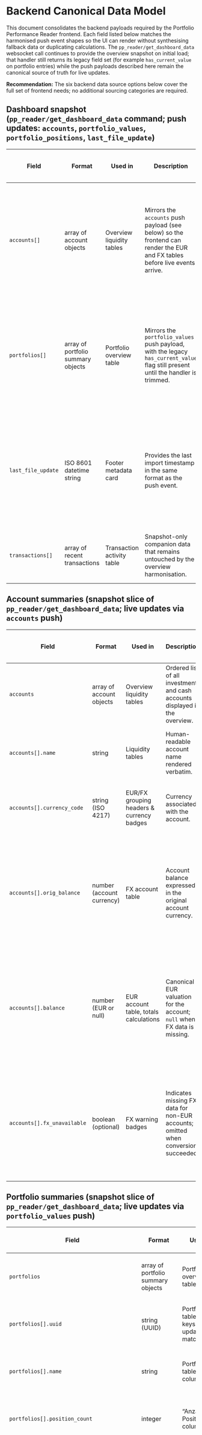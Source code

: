 # Backend Canonical Data Model

This document consolidates the backend payloads required by the Portfolio Performance Reader frontend. Each field listed below matches the harmonised push event shapes so the UI can render without synthesising fallback data or duplicating calculations. The `pp_reader/get_dashboard_data` websocket call continues to provide the overview snapshot on initial load; that handler still returns its legacy field set (for example `has_current_value` on portfolio entries) while the push payloads described here remain the canonical source of truth for live updates.

**Recommendation:** The six backend data source options below cover the full set of frontend needs; no additional sourcing categories are required.

## Dashboard snapshot (`pp_reader/get_dashboard_data` command; push updates: `accounts`, `portfolio_values`, `portfolio_positions`, `last_file_update`)

| Field | Format | Used in | Description | Data source back end | Source logic confirmed |
| --- | --- | --- | --- | --- | --- |
| `accounts[]` | array of account objects | Overview liquidity tables | Mirrors the `accounts` push payload (see below) so the frontend can render the EUR and FX tables before live events arrive. | 6. Calculate it from database values in a function or method and hand it over directly to the front end. | `_load_accounts_payload` prepares the same dictionaries used for push events; the websocket handler forwards them unchanged, including the optional `fx_unavailable` flag.【F:custom_components/pp_reader/data/websocket.py†L60-L134】 |
| `portfolios[]` | array of portfolio summary objects | Portfolio overview table | Mirrors the `portfolio_values` push payload, with the legacy `has_current_value` flag still present until the handler is trimmed. | 6. Calculate it from database values in a function or method and hand it over directly to the front end. | `fetch_live_portfolios` aggregates the canonical metrics and `_live_portfolios_payload` forwards them to the websocket caller.【F:custom_components/pp_reader/data/db_access.py†L939-L1041】【F:custom_components/pp_reader/data/websocket.py†L476-L532】 |
| `last_file_update` | ISO 8601 datetime string | Footer metadata card | Provides the last import timestamp in the same format as the push event. | 6. Calculate it from database values in a function or method and hand it over directly to the front end. | `_emit_last_file_update` and `ws_get_dashboard_data` both format the stored timestamp with the Europe/Berlin timezone before returning it.【F:custom_components/pp_reader/data/sync_from_pclient.py†L1394-L1430】【F:custom_components/pp_reader/data/websocket.py†L556-L607】 |
| `transactions[]` | array of recent transactions | Transaction activity table | Snapshot-only companion data that remains untouched by the overview harmonisation. | 1. passed from portfolio file and stored in database | `DataUpdateCoordinator` keeps the last transactions list in memory, and `ws_get_dashboard_data` includes it verbatim for the frontend cache.【F:custom_components/pp_reader/data/websocket.py†L548-L607】 |

## Account summaries (snapshot slice of `pp_reader/get_dashboard_data`; live updates via `accounts` push)

| Field | Format | Used in | Description | Data source back end | Source logic confirmed |
| --- | --- | --- | --- | --- | --- |
| `accounts` | array of account objects | Overview liquidity tables | Ordered list of all investment and cash accounts displayed in the overview. | 1. passed from portfolio file and stored in database | Portfolio file streams repeated `PAccount` entries through `PClient.accounts`, and `_sync_accounts` upserts each payload into the SQLite `accounts` table for API reads. |
| `accounts[].name` | string | Liquidity tables | Human-readable account name rendered verbatim. | 1. passed from portfolio file and stored in database | The importer maps `PAccount.name` directly into `accounts.name`, so the UI receives the exact label supplied by the portfolio file. |
| `accounts[].currency_code` | string (ISO 4217) | EUR/FX grouping headers & currency badges | Currency associated with the account. | 1. passed from portfolio file and stored in database | Proto `PAccount.currencyCode` is a string field and `_sync_accounts` writes it into the SQLite `accounts.currency_code` column so the frontend sees the original code. |
| `accounts[].orig_balance` | number (account currency) | FX account table | Account balance expressed in the original account currency. | 6. Calculate it from database values in a function or method and hand it over directly to the front end. | `_load_accounts_payload` converts stored cent totals to floats via `cent_to_eur`, preserving the native amount for display.【F:custom_components/pp_reader/data/websocket.py†L82-L123】 |
| `accounts[].balance` | number (EUR or null) | EUR account table, totals calculations | Canonical EUR valuation for the account; `null` when FX data is missing. | 6. Calculate it from database values in a function or method and hand it over directly to the front end. | `_load_accounts_payload` divides the native balance by the Frankfurter rate fetched via `ensure_exchange_rates_for_dates`/`load_latest_rates` and rounds the result.【F:custom_components/pp_reader/data/websocket.py†L82-L134】 |
| `accounts[].fx_unavailable` | boolean (optional) | FX warning badges | Indicates missing FX data for non-EUR accounts; omitted when conversion succeeded. | 6. Calculate it from database values in a function or method and hand it over directly to the front end. | `_load_accounts_payload` sets the flag when no rate is available for the account currency; the push helper forwards the boolean unchanged.【F:custom_components/pp_reader/data/websocket.py†L90-L123】【F:custom_components/pp_reader/data/sync_from_pclient.py†L1353-L1393】 |

## Portfolio summaries (snapshot slice of `pp_reader/get_dashboard_data`; live updates via `portfolio_values` push)

| Field | Format | Used in | Description | Data source back end | Source logic confirmed |
| --- | --- | --- | --- | --- | --- |
| `portfolios` | array of portfolio summary objects | Portfolio overview table | Collection of portfolio aggregates aligned with the frontend ordering. | 1. passed from portfolio file and stored in database | Repeated `PPortfolio` entries from `PClient.portfolios` are inserted by `_sync_portfolios` into the `portfolios` table, preserving the order for API reads. |
| `portfolios[].uuid` | string (UUID) | Portfolio table row keys & push update matching | Primary key matching the backend `portfolios` table. | 1. passed from portfolio file and stored in database | `PPortfolio.uuid` (string) arrives via the portfolio file and `_sync_portfolios` writes it directly into `portfolios.uuid`, so the frontend keys rows off the persisted proto identifier. |
| `portfolios[].name` | string | Portfolio table first column | Portfolio display name shown in the overview. | 1. passed from portfolio file and stored in database | `_sync_portfolios` copies `PPortfolio.name` into the SQLite `portfolios.name` column, ensuring the UI renders the exact label from the import. |
| `portfolios[].position_count` | integer | “Anzahl Positionen” column | Persisted count of active positions. | 4. Calculate and stored inside the database. | `_sync_portfolio_securities` persists each holding's `current_holdings` in `portfolio_securities`, and `fetch_live_portfolios` returns `COUNT(CASE WHEN ps.current_holdings > 0 THEN 1 END)` so SQLite hands the pre-counted total to the API. |
| `portfolios[].current_value` | number (EUR) | “Aktueller Wert” column & totals | Current market value already converted to EUR. | 6. Calculate it from database values in a function or method and hand it over directly to the front end. | `fetch_live_portfolios` sums `portfolio_securities.current_value` cents, `_normalize_portfolio_row` converts the aggregate to EUR, and `_live_portfolios_payload` forwards that `current_value` straight to websocket clients.【F:custom_components/pp_reader/data/db_access.py†L939-L1041】【F:custom_components/pp_reader/data/event_push.py†L44-L90】 |
| `portfolios[].purchase_sum` | number (EUR) | Hidden totals dataset | Total invested capital in EUR used for performance calculations. | 4. Calculate and stored inside the database. | `_sync_portfolio_securities` stores aggregated `purchase_value` cents per holding, `fetch_live_portfolios` sums `ps.purchase_value`, and `_normalize_portfolio_row` converts that cent total to EUR for the payload.【F:custom_components/pp_reader/data/db_access.py†L939-L1041】 |
| `portfolios[].missing_value_positions` | integer | Warning badge + totals guard | Count of holdings lacking valuation data. | 6. Calculate it from database values in a function or method and hand it over directly to the front end. | `fetch_live_portfolios` aggregates NULL-valued holdings into `missing_value_positions`, `_normalize_portfolio_row` keeps the count on each entry, and `_normalize_portfolio_value_entry` forwards it unchanged in push payloads.【F:custom_components/pp_reader/data/db_access.py†L939-L1041】【F:custom_components/pp_reader/data/event_push.py†L44-L90】 |
| `portfolios[].performance.gain_abs` | number (EUR) | Gain column (absolute) | Absolute gain supplied directly by backend calculations. | 6. Calculate it from database values in a function or method and hand it over directly to the front end. | `select_performance_metrics` derives `gain_abs` from the aggregated purchase/current sums, `_normalize_portfolio_row` serialises it, and `_normalize_portfolio_value_entry` forwards the nested dict without modification.【F:custom_components/pp_reader/data/db_access.py†L939-L1041】【F:custom_components/pp_reader/data/performance.py†L60-L118】【F:custom_components/pp_reader/data/event_push.py†L44-L90】 |
| `portfolios[].performance.gain_pct` | number (%) | Gain column (percentage) | Percentage gain derived by backend logic. | 6. Calculate it from database values in a function or method and hand it over directly to the front end. | The same helper computes `PerformanceMetrics.gain_pct` from the aggregated purchase/current sums and the push compactor forwards it unchanged.【F:custom_components/pp_reader/data/db_access.py†L939-L1041】【F:custom_components/pp_reader/data/performance.py†L60-L118】【F:custom_components/pp_reader/data/event_push.py†L44-L90】 |
| `portfolios[].performance.total_change_eur` | number (EUR) | Footer totals | Mirrors `gain_abs` for compatibility with existing frontend metrics. | 6. Calculate it from database values in a function or method and hand it over directly to the front end. | `PerformanceMetrics.total_change_eur` is populated alongside `gain_abs`; the push compactor leaves the value untouched.【F:custom_components/pp_reader/data/performance.py†L60-L118】【F:custom_components/pp_reader/data/event_push.py†L44-L90】 |
| `portfolios[].performance.total_change_pct` | number (%) | Footer totals | Mirrors `gain_pct` for compatibility with existing frontend metrics. | 6. Calculate it from database values in a function or method and hand it over directly to the front end. | `PerformanceMetrics.total_change_pct` mirrors the percentage gain and is forwarded unchanged.【F:custom_components/pp_reader/data/performance.py†L60-L118】【F:custom_components/pp_reader/data/event_push.py†L44-L90】 |
| `portfolios[].performance.source` | enum (`calculated`, `defaulted`) | Tooltip context | Indicates whether the gain metrics used backend data or fallbacks. | 6. Calculate it from database values in a function or method and hand it over directly to the front end. | `select_performance_metrics` stamps the source and `_normalize_portfolio_value_entry` forwards the string as-is.【F:custom_components/pp_reader/data/performance.py†L96-L118】【F:custom_components/pp_reader/data/event_push.py†L44-L90】 |
| `portfolios[].performance.coverage_ratio` | number (0–1, optional) | Tooltip context | Coverage of the inputs used to compute the performance metrics. | 6. Calculate it from database values in a function or method and hand it over directly to the front end. | `_coverage_ratio` reports the share of inputs present; the resulting float is included in the nested `performance` mapping.【F:custom_components/pp_reader/data/performance.py†L40-L59】【F:custom_components/pp_reader/data/event_push.py†L44-L90】 |

## Portfolio positions (`pp_reader/get_portfolio_positions` command, `portfolio_positions` push)

| Field | Format | Used in | Description | Data source back end | Source logic confirmed |
| --- | --- | --- | --- | --- | --- |
| `portfolio_id` | string (UUID) | Expandable table container | Identifies which portfolio the enclosed positions belong to. | 1. passed from portfolio file and stored in database | Portfolio uploads stream `PPortfolio.uuid` strings inside `PClient.portfolios`, `_sync_portfolios` upserts each UUID into `portfolios.uuid`, and the `ws_get_portfolio_positions` response echoes the same value as `portfolio_uuid` for the frontend container. |
| `positions` | array of position objects | Positions detail tables | Ordered holdings for the selected portfolio. | 1. passed from portfolio file and stored in database | Portfolio transactions carry the `PTransaction.portfolio`/`security` strings, `_sync_transactions` persists them into `transactions.portfolio` and `.security`, `_sync_portfolio_securities` aggregates those records into `portfolio_securities`, and `get_portfolio_positions` returns that table as the `positions` list. |
| `positions[].position_id` | string (UUID) | Row dataset attributes & diffing | Stable identifier for the position row within the portfolio. | 4. Calculate and stored inside the database. | `get_portfolio_positions` still emits rows keyed by `security_uuid` without generating a separate `position_id`, so we need a follow-up to persist and expose a dedicated identifier. |
| `positions[].portfolio_id` | string (UUID) | Push reconciliation | Portfolio identifier repeated for differential updates. | 1. passed from portfolio file and stored in database | `PPortfolio.uuid` arrives as a string, `_sync_portfolios` upserts it into `portfolios.uuid`, and both `get_portfolio_positions` and the websocket response filter and emit rows by that stored UUID for each positions payload. |
| `positions[].security_id` | string (UUID) | Row dataset attributes & detail navigation | Security identifier used to open the detail tab. | 1. passed from portfolio file and stored in database | `PSecurity.uuid` is persisted via `_sync_securities` into `securities.uuid`, and `get_portfolio_positions` selects the matching `ps.security_uuid` so each position keeps the proto-provided key. |
| `positions[].name` | string | Positions table first column | Security label rendered verbatim. | 1. passed from portfolio file and stored in database | `PSecurity.name` is written to `securities.name` inside `_sync_securities`, and `get_portfolio_positions` joins that column (`s.name`) to populate the display label. |
| `positions[].quantity` | number (supports fractional) | “Bestand” column | Persisted holdings amount with backend precision. | 4. Calculate and stored inside the database. | `db_calculate_current_holdings` collapses transactions into share totals per `(portfolio, security)` pair, `_sync_portfolio_securities` writes those `current_holdings` into SQLite, and `get_portfolio_positions` feeds the stored value through `compute_holdings_aggregation` so the response emits the precomputed quantity. |
| `positions[].current_value_eur` | number (EUR) | “Aktueller Wert” column & totals | EUR market value supplied directly by the backend. | 6. Calculate it from database values in a function or method and hand it over directly to the front end. | `get_portfolio_positions` converts the stored `portfolio_securities.current_value` cents to EUR before returning `current_value`, and `_normalize_portfolio_positions` only rounds and forwards that field to websocket clients. 【F:custom_components/pp_reader/data/db_access.py†L904-L924】【F:custom_components/pp_reader/data/websocket.py†L384-L401】 |
| `positions[].purchase_value_eur` | number (EUR) | Hidden dataset & FX tooltip | Aggregate purchase cost per holding for gain and disclosure logic. | 4. Calculate and stored inside the database. | `_sync_portfolio_securities` persists each holding’s EUR `purchase_value` as cents in `portfolio_securities`, and `get_portfolio_positions` converts that stored cent total to EUR via `_resolve_average_cost_totals` before returning it in the payload. |
| `positions[].average_cost.primary.value` | number | “Ø Kaufpreis” primary line | Average price per unit in the security currency. Shares the same dataset as the security snapshot average cost. | 4. Calculate and stored inside the database. | `db_calculate_sec_purchase_value` computes the security-currency purchase totals, the price cycle writes those totals into `portfolio_securities`, and `get_portfolio_positions` derives `average_cost["security"]` by dividing the stored `security_currency_total` by `total_holdings`. |
| `positions[].average_cost.primary.currency` | string (ISO 4217) | “Ø Kaufpreis” primary line | Currency code for the primary average price. | 1. passed from portfolio file and stored in database | The same `PSecurity.currencyCode` persisted on `securities.currency_code` should label these averages, but `AverageCostSelection`/`get_portfolio_positions` only emit numeric slots with no currency tag today, so we should extend the average_cost payload to include the stored code. |
| `positions[].average_cost.secondary.value` | number (EUR, optional) | “Ø Kaufpreis” secondary line | Average price converted from the primary value into EUR by applying the backend FX translation. | 6. Calculate it from database values in a function or method and hand it over directly to the front end. | `_resolve_average_cost_totals` builds an `AverageCostSelection` whose `eur` slot divides the EUR purchase totals by the share count, and `_normalize_portfolio_positions` serialises that dataclass straight into the outgoing `average_cost` map. 【F:custom_components/pp_reader/data/db_access.py†L808-L924】【F:custom_components/pp_reader/data/aggregations.py†L201-L295】 |
| `positions[].average_cost.secondary.currency` | string (`"EUR"`, optional) | “Ø Kaufpreis” secondary line | Always `EUR`; matches the converted secondary average price. | 6. Calculate it from database values in a function or method and hand it over directly to the front end. | Follow-up: the positions query and serializer emit only the numeric `AverageCostSelection` fields (including `eur`) without a currency tag, so we still need to label the secondary slot as `"EUR"` before responding. 【F:custom_components/pp_reader/data/db_access.py†L836-L924】 |
| `positions[].average_cost.fx_rate_timestamp` | ISO 8601 datetime string (nullable) | Tooltip FX timestamp | Timestamp of the FX rate supporting the converted average price. | 3. Frankfurt, APIFX fetch store and database. | Portfolio purchase aggregation `db_calculate_sec_purchase_value` gathers FX requirements, invokes `ensure_exchange_rates_for_dates_sync`, and `_determine_exchange_rate` pulls rates via `load_latest_rates_sync` from `fx_rates`; add a follow-up to persist that rate date on the `AverageCostSelection` payload for this timestamp. |
| `positions[].security_currency_code` | string (ISO 4217) | Currency badges | Trading currency for the security, reused in tooltips and formatting. | 1. passed from portfolio file and stored in database | Portfolio proto exposes `PSecurity.currencyCode` (string) and `_sync_securities` writes it to `securities.currency_code`, but `get_portfolio_positions` never selects or returns that column yet, so we need a follow-up to forward the stored currency with each position. |
| `positions[].performance.gain_eur` | number (EUR) | Gain column (absolute) | Direct gain metric delivered by the backend. | 6. Calculate it from database values in a function or method and hand it over directly to the front end. | `get_portfolio_positions` feeds the EUR purchase/current totals into `select_performance_metrics`, and `_normalize_portfolio_positions` forwards the resulting `performance.gain_abs` field unchanged to websocket clients.【F:custom_components/pp_reader/data/db_access.py†L904-L934】【F:custom_components/pp_reader/data/performance.py†L83-L150】【F:custom_components/pp_reader/data/websocket.py†L360-L404】 |
| `positions[].performance.gain_pct` | number (%) | Gain column (percentage) | Percentage gain supplied without frontend calculations. | 6. Calculate it from database values in a function or method and hand it over directly to the front end. | The same metrics helper returns `gain_pct` beside `gain_abs`, and the websocket normaliser copies the `performance` mapping straight into the payload, so the frontend receives the precomputed percentage.【F:custom_components/pp_reader/data/db_access.py†L904-L934】【F:custom_components/pp_reader/data/performance.py†L83-L150】【F:custom_components/pp_reader/data/websocket.py†L360-L404】 |
| `positions[].performance.day_change.value_native` | number | Tagesänderung tooltip & delta badges | Day price delta mirrored from the security snapshot for quick comparison. | 4. Calculate and stored inside the database. | `get_portfolio_positions` joins `securities.day_change_native` so each row forwards the persisted native delta without recomputing, letting the overview table show the same change used in the detail view. |
| `positions[].performance.day_change.value_eur` | number (optional) | Tagesänderung tooltip & delta badges | EUR-denominated day price change aligned with the dashboard summary. | 4. Calculate and stored inside the database. | The loader reuses `securities.day_change_eur` for the EUR delta, ensuring the positions table and security snapshot surface identical EUR movements based on the stored FX translation. |
| `positions[].valuation_state.status` | enum (`complete`, `partial`, `missing`) | Warning icons & dataset metadata | Backend evaluation of valuation completeness for the holding. | 6. Calculate it from database values in a function or method and hand it over directly to the front end. | Follow-up: the positions payload assembled in `get_portfolio_positions`/`_normalize_portfolio_positions` lacks any valuation keys today, so we still need to derive and attach the enum before responding.【F:custom_components/pp_reader/data/db_access.py†L904-L934】【F:custom_components/pp_reader/data/websocket.py†L360-L404】 |
| `positions[].valuation_state.reason` | string (optional) | Warning tooltip | Optional explanation for non-`complete` statuses. | 6. Calculate it from database values in a function or method and hand it over directly to the front end. | Follow-up: `get_portfolio_positions` and `_normalize_portfolio_positions` only return holdings, pricing, and performance fields today, so we still need to derive valuation flags (e.g., missing market prices) and attach the explanatory reason when building the websocket payload. 【F:custom_components/pp_reader/data/db_access.py†L733-L923】【F:custom_components/pp_reader/data/websocket.py†L312-L399】 |
| `positions[].data_state.status` | enum (`ok`, `error`) | Inline error banner | Declares whether the backend detected an error while assembling the positions payload. | 6. Calculate it from database values in a function or method and hand it over directly to the front end. | Follow-up: `ws_get_portfolio_positions` still returns a top-level `error` string on missing portfolios or loader failures, so we need to map those outcomes into per-position `data_state.status` values before emitting the payload. 【F:custom_components/pp_reader/data/websocket.py†L1004-L1069】 |
| `positions[].data_state.message` | string (optional) | Inline error banner | Human-readable error message shown when `status` is `error`. | 6. Calculate it from database values in a function or method and hand it over directly to the front end. | Follow-up: the websocket handler only surfaces failure text via the response-level `error` field today, so the normalization step must copy that string into each position’s `data_state.message` when `status` is `error`. 【F:custom_components/pp_reader/data/websocket.py†L1004-L1069】 |

## Last file update (snapshot slice of `pp_reader/get_dashboard_data`; live updates via `last_file_update` push)

| Field | Format | Used in | Description | Data source back end | Source logic confirmed |
| --- | --- | --- | --- | --- | --- |
| `last_file_update` | ISO 8601 datetime string | Footer card metadata & header fallback | Timestamp of the most recent portfolio import processed by the backend. The push payload and snapshot share the same formatted string. | 4. Calculate and stored inside the database. | `_SyncRunner._store_last_file_update` upserts the truncated ISO timestamp into `metadata('last_file_update')`, `_emit_last_file_update` formats it with the Europe/Berlin timezone, and `ws_get_dashboard_data` mirrors the same value for snapshot consumers.【F:custom_components/pp_reader/data/sync_from_pclient.py†L1394-L1430】【F:custom_components/pp_reader/data/websocket.py†L556-L607】 |

## Security snapshot (`pp_reader/get_security_snapshot` command, `security_snapshot` push)

| Field | Format | Used in | Description | Data source back end | Source logic confirmed |
| --- | --- | --- | --- | --- | --- |
| `security_id` | string (UUID) | Detail tab routing & shared dataset keys | Canonical identifier tying the snapshot to the selected security. | 1. passed from portfolio file and stored in database | Portfolio file passes `PSecurity.uuid`, `_sync_securities` writes it into `securities.uuid`, and the snapshot lookup queries by that UUID. |
| `snapshot_timestamp` | ISO 8601 datetime string | Header metadata | Timestamp representing when the snapshot values were recorded. | 4. Calculate and stored inside the database. | `get_security_snapshot` and `_serialise_security_snapshot` return holdings and pricing data but never include a timestamp yet, so we need a follow-up to persist the snapshot instant (e.g. reuse `metadata.last_file_update`) and expose it with the payload. |
| `name` | string | Detail header title | Security display name shown in the detail view. | 1. passed from portfolio file and stored in database | `PSecurity.name` persists into `securities.name` via `_sync_securities`, and `get_security_snapshot` surfaces the stored value. |
| `currency_code` | string (ISO 4217) | Header metadata & chart legend | Trading currency for all price figures. | 1. passed from portfolio file and stored in database | `PSecurity.currencyCode` flows into `securities.currency_code` through `_sync_securities`, which `get_security_snapshot` reads for the snapshot currency. |
| `account_currency_code` | string (ISO 4217, optional) | FX tooltip | Account currency associated with the position when different from the security currency. | 1. passed from portfolio file and stored in database | Portfolio proto supplies `PPortfolio.referenceAccount` and the linked `PAccount.currencyCode` strings, which `_sync_portfolios` and `_sync_accounts` persist into `portfolios.reference_account` and `accounts.currency_code` so the snapshot can read the holder’s account currency. |
| `holdings.total_units` | number | Header “Bestand” block | Total units owned according to the latest snapshot. | 4. Calculate and stored inside the database. | `_sync_portfolio_securities` persists each `(portfolio, security)` `current_holdings` computed by `db_calculate_current_holdings`, and `get_security_snapshot` sums those stored rows via `compute_holdings_aggregation` to deliver the precomputed total. |
| `holdings.precise_units` | number (optional) | Header “Bestand” block tooltip | High-precision units when available. | 4. Calculate and stored inside the database. | `get_security_snapshot` only returns the rounded `total_holdings`, so we still need to surface the raw `portfolio_securities.current_holdings` (stored in 10⁻⁸ units per `data/db_schema.py`) as a dedicated precise value. |
| `last_price.native_value` | number | “Letzter Preis” block & chart stitching | Latest trade price delivered already scaled in the security currency. | 2. Yahoo query life fetch store in database. | Yahoo’s `20251011_AAPL_full_set.md` sample exposes `regularMarketPrice`, `YahooQueryProvider.fetch` copies that field into each `Quote`, and `_run_price_cycle` hands the scaled value to `_apply_price_updates`, which writes `securities.last_price`. |
| `last_price.account_value` | number (optional) | “Letzter Preis” secondary display | Converted last price supplied when available (EUR/account currency). | 6. Calculate it from database values in a function or method and hand it over directly to the front end. | Follow-up: `get_security_snapshot` already converts the stored cent quote to EUR via `normalize_price_to_eur_sync` and `_serialise_security_snapshot` emits it as `last_price_eur`, but we still need to surface that figure under the documented `last_price.account_value` key. 【F:custom_components/pp_reader/data/db_access.py†L521-L660】【F:custom_components/pp_reader/data/websocket.py†L148-L205】 |
| `last_price.market_time` | ISO 8601 datetime string | “Letzter Preis” block subtitle | Market timestamp associated with the latest price, displayed alongside the quote in the detail header. | 2. Yahoo query life fetch store in database. | `_apply_price_updates` persists Yahoo quote timestamps into `securities.last_price_time`; the snapshot forwards that string so the UI can render the precise market instant next to `last_price.native_value`. |
| `last_price.fetched_at` | ISO 8601 datetime string | Detail footer freshness row | Timestamp when the backend fetched the latest price batch. | 2. Yahoo query life fetch store in database. | `_run_price_cycle` derives `_utc_now_iso()` for each Yahoo batch and passes it into `_apply_price_updates`, which persists the stamp in `securities.last_price_fetched_at`; the snapshot surfaces it for display in the security detail footer. |
| `market_value_eur` | number (EUR) | “Marktwert (EUR)” block | Market value expressed in EUR. | 6. Calculate it from database values in a function or method and hand it over directly to the front end. | `get_security_snapshot` multiplies the aggregated holdings by the converted EUR last price to derive `market_value_eur`, and `_serialise_security_snapshot` rounds and returns that number in the websocket payload. 【F:custom_components/pp_reader/data/db_access.py†L532-L660】【F:custom_components/pp_reader/data/websocket.py†L148-L196】 |
| `purchase_value_eur` | number (EUR) | FX tooltip context | Total purchase value in EUR used for gain calculations. | 4. Calculate and stored inside the database. | `_sync_portfolio_securities` writes each holding’s EUR `purchase_value` cents into SQLite, `compute_holdings_aggregation` converts those cents via `cent_to_eur`, and `get_security_snapshot` returns the aggregated EUR total in the payload. |
| `average_cost.primary.value` | number | Average purchase card primary line | Shares the same backend dataset as `positions[].average_cost.primary.value`. | 4. Calculate and stored inside the database. | `db_calculate_sec_purchase_value` computes the security-currency totals and averages, `_run_price_cycle` upserts them into `portfolio_securities.security_currency_total`, and `select_average_cost`/`_resolve_average_cost_totals` in `get_security_snapshot` emit that average as the primary value. |
| `average_cost.primary.currency` | string (ISO 4217) | Average purchase card primary line | Currency code for the primary average purchase price. | 1. passed from portfolio file and stored in database | The portfolio file exposes `PSecurity.currencyCode` (string), and `_sync_securities` writes it into `securities.currency_code`, which `get_security_snapshot` selects for the primary average-cost currency. |
| `average_cost.secondary.value` | number (EUR, optional) | Average purchase card secondary line | Average price converted from the primary value into EUR by applying the backend FX translation. | 6. Calculate it from database values in a function or method and hand it over directly to the front end. | `_resolve_average_cost_totals` calls `select_average_cost`, which divides the EUR purchase totals by the share counts to populate `selection.eur`, and `get_security_snapshot` with `_serialise_security_snapshot` forwards that dataclass so the websocket payload already includes the converted average price.【F:custom_components/pp_reader/data/aggregations.py†L176-L260】【F:custom_components/pp_reader/data/db_access.py†L574-L666】【F:custom_components/pp_reader/data/websocket.py†L186-L205】 |
| `average_cost.secondary.currency` | string (`"EUR"`, optional) | Average purchase card secondary line | Always `EUR`; matches the converted secondary average price. | 6. Calculate it from database values in a function or method and hand it over directly to the front end. | `AverageCostSelection` only exposes numeric fields (`native`, `security`, `account`, `eur`) and `_serialise_security_snapshot` emits that mapping unchanged, so we still need to add an explicit `"EUR"` currency string alongside the secondary value before the frontend can display it.【F:custom_components/pp_reader/data/aggregations.py†L49-L69】【F:custom_components/pp_reader/data/websocket.py†L197-L205】 |
| `average_cost.fx_rate_timestamp` | ISO 8601 datetime string (nullable) | Tooltip FX timestamp | Timestamp of the FX rate supporting the converted average price. | 3. Frankfurt, APIFX fetch store and database. | `get_security_snapshot` reads the aggregated purchase metrics produced by `db_calculate_sec_purchase_value`, so once that flow’s Frankfurter fetch (`ensure_exchange_rates_for_dates_sync` + `load_latest_rates_sync` on `fx_rates`) exposes its rate date we can emit it with the snapshot averages. |
| `performance.total.gain_eur` | number (EUR) | Total gain tile | Total gain provided by backend calculations. | 6. Calculate it from database values in a function or method and hand it over directly to the front end. | `select_performance_metrics` computes `gain_abs` from the EUR market and purchase totals and mirrors it into `total_change_eur`, and `get_security_snapshot` serialises that `performance` mapping into the websocket payload, so the frontend receives the precomputed EUR gain value directly.【F:custom_components/pp_reader/data/performance.py†L83-L148】【F:custom_components/pp_reader/data/db_access.py†L631-L667】 |
| `performance.total.gain_pct` | number (%) | Total gain tile | Total gain percentage delivered by the backend. | 6. Calculate it from database values in a function or method and hand it over directly to the front end. | `select_performance_metrics` computes `gain_pct` (and mirrors it into `total_change_pct`) from the stored market and purchase values, and `get_security_snapshot` serialises that structure into the websocket payload.【F:custom_components/pp_reader/data/performance.py†L83-L161】【F:custom_components/pp_reader/data/db_access.py†L631-L667】 |
| `performance.day_change.value_native` | number | “Tagesänderung” block | Day price change in the security currency. | 4. Calculate and stored inside the database. | The price cycle compares `securities.last_price` against the most recent `historical_prices.close` for the same security and persists the delta in `securities.day_change_native`, which the snapshot exposes unchanged. |
| `performance.day_change.value_eur` | number (optional) | “Tagesänderung” block | Day price change converted to EUR. | 4. Calculate and stored inside the database. | After computing the native delta the backend multiplies it by the freshest Frankfurter FX rate (when present) and stores the result in `securities.day_change_eur`; the snapshot reuses that persisted EUR change. |
| `performance.day_change.pct` | number (%) | “Tagesänderung” block | Day percentage change persisted by backend. | 6. Calculate it from database values in a function or method and hand it over directly to the front end. | The delta stored in `securities.day_change_native` combines with the persisted previous close to derive `change_pct`, which the snapshot serializer forwards after rounding.【F:custom_components/pp_reader/data/performance.py†L131-L159】【F:custom_components/pp_reader/data/db_access.py†L631-L667】 |
| `performance.day_change.coverage_ratio` | number (0–1, optional) | Tooltip | Coverage of the day change data when incomplete. | 6. Calculate it from database values in a function or method and hand it over directly to the front end. | `_coverage_ratio` measures how many native prices were available for the day-change computation, and the snapshot serializer forwards that coverage flag alongside the other metrics in the emitted payload.【F:custom_components/pp_reader/data/performance.py†L48-L61】【F:custom_components/pp_reader/data/performance.py†L137-L159】【F:custom_components/pp_reader/data/db_access.py†L631-L667】 |
| `performance.day_change.source` | enum (`market`, `estimated`, `cached`) | Tooltip | Provenance of the day change values. | 6. Calculate it from database values in a function or method and hand it over directly to the front end. | `select_performance_metrics` labels the day-change origin (`native`, `eur`, or `unavailable`) based on which inputs were present, and `get_security_snapshot` passes that enum straight through to the websocket payload for display.【F:custom_components/pp_reader/data/performance.py†L137-L159】【F:custom_components/pp_reader/data/db_access.py†L631-L667】 |
| `purchase_totals.security_currency` | number | FX tooltip | Aggregate purchase value in the security currency. | 4. Calculate and stored inside the database. | `db_calculate_sec_purchase_value` totals each holding’s native spend into `security_currency_total`【F:custom_components/pp_reader/logic/securities.py†L520-L538】, `_run_price_cycle` writes those totals into `portfolio_securities.security_currency_total` for every impacted pair【F:custom_components/pp_reader/prices/price_service.py†L538-L666】, and `compute_holdings_aggregation` with `get_security_snapshot` sum the stored column into the emitted `purchase_total_security` value.【F:custom_components/pp_reader/data/aggregations.py†L85-L138】【F:custom_components/pp_reader/data/db_access.py†L643-L651】 |
| `purchase_totals.account_currency` | number (EUR, optional) | FX tooltip | Aggregate purchase value converted to EUR by the backend, regardless of the account currency used at purchase time. | 6. Calculate it from database values in a function or method and hand it over directly to the front end. | `get_security_snapshot` feeds `_resolve_average_cost_totals` and attaches its `purchase_total_account` to the aggregation map, and `_serialise_security_snapshot` rounds that value so the payload exposes the backend-converted EUR total.【F:custom_components/pp_reader/data/db_access.py†L573-L651】【F:custom_components/pp_reader/data/websocket.py†L260-L266】 |
| `purchase_fx.rate` | number | FX tooltip | Exchange rate used for conversions in the purchase context. | 3. Frankfurt, APIFX fetch store and database. | `custom_components/pp_reader/logic/securities.py::db_calculate_sec_purchase_value` gathers non-EUR transaction dates and calls `ensure_exchange_rates_for_dates_sync`; the Frankfurter client (`currencies/fx.py::_fetch_exchange_rates`) hits `https://api.frankfurter.app/{date}?from=EUR&to={symbols}` and `_save_rates_sync` upserts into the SQLite `fx_rates (date, currency, rate)` table declared in `data/db_schema.py`, then `_determine_exchange_rate` reloads the stored number via `load_latest_rates_sync`, so we just need to expose that persisted value on the snapshot serializer. |
| `purchase_fx.currency_pair` | string | FX tooltip | Currency pair used for the exchange rate. | 3. Frankfurt, APIFX fetch store and database. | Because `_fetch_exchange_rates` always requests `from=EUR`, `_save_rates_sync` records each term currency under `fx_rates.currency`, letting the serializer label the stored rate as `EUR/{tx.currency_code}` once the metadata is forwarded with the snapshot payload. |
| `purchase_fx.as_of` | ISO 8601 datetime string | FX tooltip “Stand” line | Timestamp associated with `purchase_fx.rate`. | 3. Frankfurt, APIFX fetch store and database. | `ensure_exchange_rates_for_dates_sync` iterates every transaction timestamp, formats it via `dt.strftime("%Y-%m-%d")`, and `_save_rates_sync` keeps that string as the `fx_rates.date` primary key, so wiring the saved metadata into the snapshot will surface the persisted rate date. |
| `data_source` | enum (`live`, `cache`, `historic`) | Cached data notice | Indicates whether the snapshot originates from live or cached data. | 6. Calculate it from database values in a function or method and hand it over directly to the front end. | `get_security_snapshot` and `_serialise_security_snapshot` currently emit only pricing, aggregation, and performance keys, leaving `data_source` unset, so we still need follow-up logic to tag snapshots as live/cache/historic before sending them.【F:custom_components/pp_reader/data/db_access.py†L654-L667】【F:custom_components/pp_reader/data/websocket.py†L240-L292】 |
| `last_transaction_at` | ISO 8601 datetime string (nullable) | Meta section optional row | Timestamp for the most recent trade involving the security. | 4. Calculate and stored inside the database. | The `transactions` table already stores each trade’s ISO `date` for later aggregation【F:custom_components/pp_reader/data/db_schema.py†L126-L148】, but `get_security_snapshot` still returns a payload without `last_transaction_at`, so we need a follow-up to compute and persist the latest transaction timestamp before emitting the snapshot.【F:custom_components/pp_reader/data/db_access.py†L643-L665】 |

## Security history (`pp_reader/get_security_history` command, `security_history` push)

| Field | Format | Used in | Description | Data source back end | Source logic confirmed |
| --- | --- | --- | --- | --- | --- |
| `security_id` | string (UUID) | History chart container | Identifies which security the series belongs to. | 1. passed from portfolio file and stored in database | Security UUIDs arrive via `PSecurity.uuid`, `_sync_securities` stores them in `securities.uuid`, and the same key is used when persisting `historical_prices.security_uuid` for history queries. |
| `range` | string (`1M`, `3M`, `1Y`, `5Y`, `ALL`, etc.) | Range selector dataset | Confirms which pre-computed window the backend returned. | 6. Calculate it from database values in a function or method and hand it over directly to the front end. | `ws_get_security_history` already receives `start_date`/`end_date` parameters and echoes them back in the response, so we just need to translate those epoch-day bounds into the canonical range tokens before returning the payload.【F:custom_components/pp_reader/data/websocket.py†L842-L880】【F:tests/test_ws_security_history.py†L331-L467】 |
| `series_source` | enum (`portfolio_performance`, `market_data`) | Chart legend | States where the price series originated. | 6. Calculate it from database values in a function or method and hand it over directly to the front end. | Portfolio imports write every `security.prices` row into `historical_prices` without tagging the origin, so once the Yahoo history ingest lands we must persist a source flag (e.g. new column or join table) and let the history serializer map it to `portfolio_performance` vs `market_data` for the legend.【F:custom_components/pp_reader/data/db_schema.py†L57-L73】【F:custom_components/pp_reader/data/sync_from_pclient.py†L1090-L1144】 |
| `prices` | array of price points ordered by date | History chart | Time-series data for plotting. | 2. Yahoo query life fetch store in database. | Yahoo’s `history_1y_1d` sample lists the daily OHLC rows we need, but only `sync_from_pclient` currently persists Portfolio Performance `security.prices` into `historical_prices`, so we still owe a Yahoo history ingest to write those series. |
| `prices[].date` | ISO 8601 date string | Chart axis | Daily timestamp of the price point. | 2. Yahoo query life fetch store in database. | Sample history records ship ISO datestamps, yet `iter_security_close_prices` still reads integer days inserted by the portfolio importer, so the Yahoo pipeline must parse and store these dates before the endpoint can serve them. |
| `prices[].close_native` | number | Chart series | Closing price in the security currency. | 2. Yahoo query life fetch store in database. | Yahoo exposes `close` values alongside each date, but the current importer only copies proto closes into `historical_prices.close`, leaving a follow-up to map the Yahoo field into that column. |
| `prices[].close_eur` | number (optional) | EUR overlay & tooltips | Closing price converted to EUR when supplied. | 6. Calculate it from database values in a function or method and hand it over directly to the front end. | The history handler already streams native closes from `iter_security_close_prices`, so we need to extend it to call `normalize_price_to_eur_sync` (same helper used for snapshot `last_close_eur`) per row and emit the rounded EUR value alongside the native series.【F:custom_components/pp_reader/data/websocket.py†L811-L880】【F:custom_components/pp_reader/util/currency.py†L114-L176】【F:custom_components/pp_reader/data/db_access.py†L606-L665】【F:tests/test_db_access.py†L893-L939】 |

## Live update envelope (`panels_updated` bus)

| Field | Format | Used in | Description | Data source back end | Source logic confirmed |
| --- | --- | --- | --- | --- | --- |
| `data_type` | enum (`accounts`, `portfolio_values`, `portfolio_positions`, `last_file_update`, `security_snapshot`, `security_history`) | `src/dashboard.ts` event handler | Discriminator instructing the dashboard which handler should process the payload. | 6. Calculate it from database values in a function or method and hand it over directly to the front end. | `_push_update` injects the `data_type` argument verbatim into each event payload, and its callers pass the canonical literals (`"accounts"`, `"portfolio_values"`, `"portfolio_positions"`, etc.), so the frontend receives the correct discriminator for every bus message.【F:custom_components/pp_reader/data/event_push.py†L214-L229】【F:custom_components/pp_reader/data/sync_from_pclient.py†L1424-L1562】【F:custom_components/pp_reader/prices/price_service.py†L1078-L1133】 |
| `payload` | object matching the schemas above | Delegated modules | Dataset delivered to the relevant handler without additional guards. | 6. Calculate it from database values in a function or method and hand it over directly to the front end. | `_compact_event_data` only removes redundant keys before `_push_update` nests the structure under `data`, so the handlers receive the same DB-backed payload objects that the importer or price service fetched prior to emission.【F:custom_components/pp_reader/data/event_push.py†L202-L229】【F:custom_components/pp_reader/data/sync_from_pclient.py†L1462-L1562】【F:custom_components/pp_reader/prices/price_service.py†L1078-L1133】 |
| `synced_at` | ISO 8601 datetime string (optional) | Debug overlay / logs | Timestamp indicating when the backend emitted the event. | 6. Calculate it from database values in a function or method and hand it over directly to the front end. | `_push_update` currently emits only `domain`, `entry_id`, `data_type`, and `data`, so we still need to add a timestamp (for example `dt_util.utcnow().isoformat()`) before the frontend can display `synced_at`.【F:custom_components/pp_reader/data/event_push.py†L224-L229】 |

